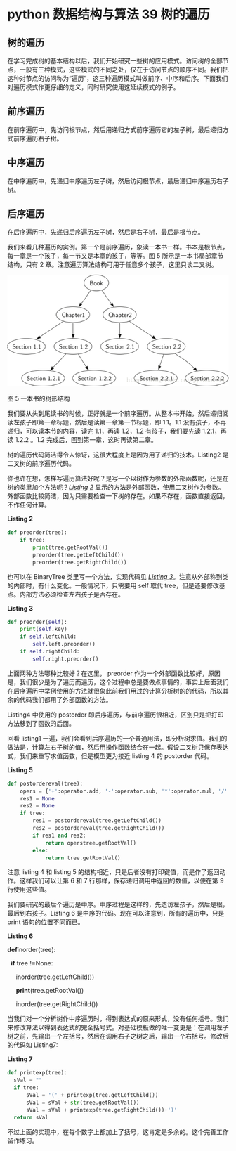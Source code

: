 # python 数据结构与算法 39 树的遍历

## 树的遍历

在学习完成树的基本结构以后，我们开始研究一些树的应用模式。访问树的全部节点，一般有三种模式，这些模式的不同之处，仅在于访问节点的顺序不同。我们把这种对节点的访问称为“遍历”，这三种遍历模式叫做前序、中序和后序。下面我们对遍历模式作更仔细的定义，同时研究使用这延续模式的例子。

## **前序遍历**

在前序遍历中，先访问根节点，然后用递归方式前序遍历它的左子树，最后递归方式前序遍历右子树。

## **中序遍历**

在中序遍历中，先递归中序遍历左子树，然后访问根节点，最后递归中序遍历右子树。

## **后序遍历**

在后序遍历中，先递归后序遍历左子树，然后是右子树，最后是根节点。

我们来看几种遍历的实例。第一个是前序遍历，象读一本书一样。书本是根节点，每一章是一个孩子，每一节又是本章的孩子，等等。图 5 所示是一本书局部章节结构，只有 2 章。注意遍历算法结构可用于任意多个孩子，这里只谈二叉树。

![](img/40c036b2844ee0efbe55350e2c5e6d96.jpg)

图 5 一本书的树形结构

我们要从头到尾读书的时候，正好就是一个前序遍历。从整本书开始，然后递归阅读左孩子即第一章标题，然后是读第一章第一节标题，即 1.1。1.1 没有孩子，不再递归，可以读本节的内容，读完 1.1，再读 1.2，1.2 有孩子，我们要先读 1.2.1，再读 1.2.2 。1.2 完成后，回到第一章，这时再读第二章。

树的遍历代码简洁得令人惊讶，这很大程度上是因为用了递归的技术。Listing2 是二叉树的前序遍历代码。

你也许在想，怎样写遍历算法好呢？是写一个以树作为参数的外部函数呢，还是在树的类里加个方法呢？[*Listing 2*](http://interactivepython.org/courselib/static/pythonds/Trees/bintreeapps.html#lst-preorder1) 显示的方法是外部函数，使用二叉树作为参数。外部函数比较简洁，因为只需要检查一下树的存在。如果不存在，函数直接返回，不作任何计算。

**Listing 2**

```py
def preorder(tree):
    if tree:
        print(tree.getRootVal())
        preorder(tree.getLeftChild())
        preorder(tree.getRightChild())

```

也可以在 BinaryTree 类里写一个方法，实现代码见 [*Listing 3*](http://interactivepython.org/courselib/static/pythonds/Trees/bintreeapps.html#lst-preorder2)。注意从外部称到类的内部时，有什么变化。一般情况下，只需要用 self 取代 tree，但是还要修改基点。内部方法必须检查左右孩子是否存在。

**Listing 3**

```py
def preorder(self):
    print(self.key)
    if self.leftChild:
        self.left.preorder()
    if self.rightChild:
        self.right.preorder()

```

上面两种方法哪种比较好？在这里， preorder 作为一个外部函数比较好，原因是，我们很少是为了遍历而遍历，这个过程中总是要做点事情的，事实上后面我们在后序遍历中举例使用的方法就很象此前我们用过的计算分析树的的代码，所以其余的代码我们都用了外部函数的方法。

Listing4 中使用的 postorder 即后序遍历，与前序遍历很相近，区别只是把打印方法移到了函数的后面。

回看 listing1 一遍，我们会看到后序遍历的一个普通用法，即分析树求值。我们的做法是，计算左右子树的值，然后用操作函数结合在一起。假设二叉树只保存表达式，我们来重写求值函数，但是模型更为接近 listing 4 的 postorder 代码。

**Listing 5**

```py
def postordereval(tree):
    opers = {'+':operator.add, '-':operator.sub, '*':operator.mul, '/':operator.truediv}
    res1 = None
    res2 = None
    if tree:
        res1 = postordereval(tree.getLeftChild())
        res2 = postordereval(tree.getRightChild())
        if res1 and res2:
            return operstree.getRootVal()
        else:
            return tree.getRootVal()

```

注意 listing 4 和 listing 5 的结构相近，只是后者没有打印键值，而是作了返回动作。这样我们可以让第 6 和 7 行那样，保存递归调用中返回的数值，以便在第 9 行使用这些值。

我们要研究的最后个遍历是中序。中序过程是这样的，先造访左孩子，然后是根，最后到右孩子。Listing 6 是中序的代码。现在可以注意到，所有的遍历中，只是 print 语句的位置不同而已。

**Listing 6**

**def**inorder(tree):

  **if** tree !=None:

     inorder(tree.getLeftChild())

     **print**(tree.getRootVal())

     inorder(tree.getRightChild())

当我们对一个分析树作中序遍历时，得到表达式的原来形式，没有任何括号。我们来修改算法以得到表达式的完全括号式。对基础模板做的唯一变更是：在调用左子树之前，先输出一个左括号，然后在调用右子之树之后，输出一个右括号。修改后的代码如 Listing7:

**Listing 7**

```py
def printexp(tree):
  sVal = ""
  if tree:
      sVal = '(' + printexp(tree.getLeftChild())
      sVal = sVal + str(tree.getRootVal())
      sVal = sVal + printexp(tree.getRightChild())+')'
  return sVal

```

不过上面的实现中，在每个数字上都加上了括号，这肯定是多余的。这个完善工作留作练习。